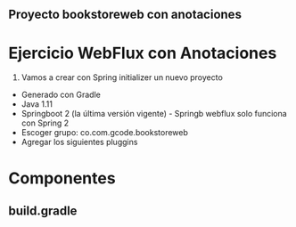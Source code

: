 ## Proyecto bookstoreweb con anotaciones

# Ejercicio WebFlux con Anotaciones
1. Vamos a crear con Spring initializer un nuevo proyecto
- Generado con Gradle
- Java 1.11
- Springboot 2 (la última versión vigente) - Springb webflux solo funciona con Spring 2
- Escoger grupo: co.com.gcode.bookstoreweb
- Agregar los siguientes pluggins

# Componentes

## build.gradle


